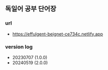 ## 독일어 공부 단어장

### url

- https://effulgent-beignet-ce734c.netlify.app

### version log

- 20230707 (1.0.0)
- 20240519 (2.0.0)
